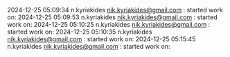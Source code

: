 2024-12-25 05:09:34
n.kyriakides <nik.kyriakides@gmail.com>
: started work on: 2024-12-25 05:09:53
n.kyriakides <nik.kyriakides@gmail.com>
: started work on: 2024-12-25 05:10:25
n.kyriakides <nik.kyriakides@gmail.com>
: started work on: 2024-12-25 05:10:35
n.kyriakides <nik.kyriakides@gmail.com>
: started work on: 2024-12-25 05:15:45
n.kyriakides <nik.kyriakides@gmail.com>
: started work on: 
